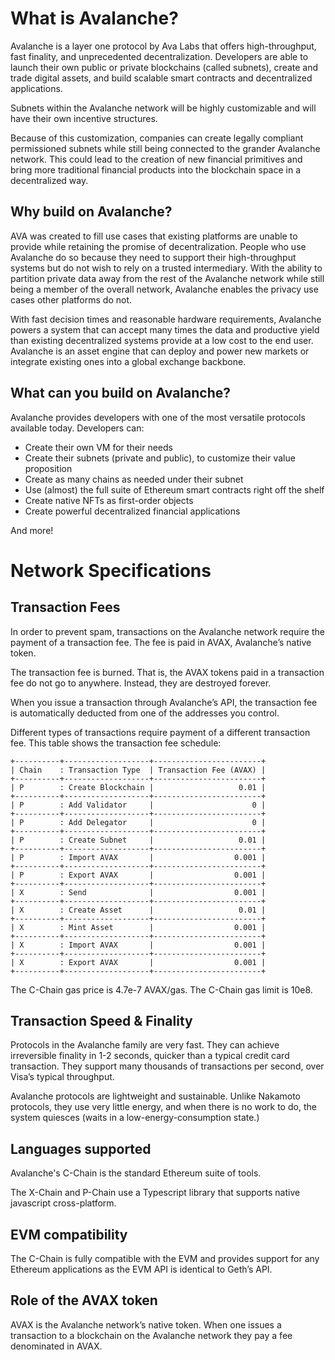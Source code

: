 # What is Avalanche?

Avalanche is a layer one protocol by Ava Labs that offers high-throughput, fast finality, and unprecedented decentralization. Developers are able to launch their own public or private blockchains (called subnets), create and trade digital assets, and build scalable smart contracts and decentralized applications.

Subnets within the Avalanche network will be highly customizable and will have their own incentive structures.

Because of this customization, companies can create legally compliant permissioned subnets while still being connected to the grander Avalanche network. This could lead to the creation of new financial primitives and bring more traditional financial products into the blockchain space in a decentralized way.

## Why build on Avalanche?

AVA was created to fill use cases that existing platforms are unable to provide while retaining the promise of decentralization. People who use Avalanche do so because they need to support their high-throughput systems but do not wish to rely on a trusted intermediary. With the ability to partition private data away from the rest of the Avalanche network while still being a member of the overall network, Avalanche enables the privacy use cases other platforms do not.

With fast decision times and reasonable hardware requirements, Avalanche powers a system that can accept many times the data and productive yield than existing decentralized systems provide at a low cost to the end user. Avalanche is an asset engine that can deploy and power new markets or integrate existing ones into a global exchange backbone.

## What can you build on Avalanche?

Avalanche provides developers with one of the most versatile protocols available today. Developers can:

* Create their own VM for their needs
* Create their subnets (private and public), to customize their value proposition 
* Create as many chains as needed under their subnet
* Use (almost) the full suite of Ethereum smart contracts right off the shelf 
* Create native NFTs as first-order objects
* Create powerful decentralized financial applications

And more!

# Network Specifications

## Transaction Fees

In order to prevent spam, transactions on the Avalanche network require the payment of a transaction fee. The fee is paid in AVAX, Avalanche’s native token.

The transaction fee is burned. That is, the AVAX tokens paid in a transaction fee do not go to anywhere. Instead, they are destroyed forever.

When you issue a transaction through Avalanche’s API, the transaction fee is automatically deducted from one of the addresses you control.

Different types of transactions require payment of a different transaction fee. This table shows the transaction fee schedule:

```text
+----------+-------------------+------------------------+
| Chain    : Transaction Type  | Transaction Fee (AVAX) |
+----------+-------------------+------------------------+
| P        : Create Blockchain |                   0.01 |
+----------+-------------------+------------------------+
| P        : Add Validator     |                      0 |
+----------+-------------------+------------------------+
| P        : Add Delegator     |                      0 |
+----------+-------------------+------------------------+
| P        : Create Subnet     |                   0.01 |
+----------+-------------------+------------------------+
| P        : Import AVAX       |                  0.001 |
+----------+-------------------+------------------------+
| P        : Export AVAX       |                  0.001 |
+----------+-------------------+------------------------+
| X        : Send              |                  0.001 |
+----------+-------------------+------------------------+
| X        : Create Asset      |                   0.01 |
+----------+-------------------+------------------------+
| X        : Mint Asset        |                  0.001 |
+----------+-------------------+------------------------+
| X        : Import AVAX       |                  0.001 |
+----------+-------------------+------------------------+
| X        : Export AVAX       |                  0.001 |
+----------+-------------------+------------------------+
```

The C-Chain gas price is 4.7e-7 AVAX/gas. The C-Chain gas limit is 10e8.

## Transaction Speed & Finality

Protocols in the Avalanche family are very fast. They can achieve irreversible finality in 1-2 seconds, quicker than a typical credit card transaction. They support many thousands of transactions per second, over Visa’s typical throughput.

Avalanche protocols are lightweight and sustainable. Unlike Nakamoto protocols, they use very little energy, and when there is no work to do, the system quiesces (waits in a low-energy-consumption state.)

## Languages supported

Avalanche's C-Chain is the standard Ethereum suite of tools.

The X-Chain and P-Chain use a Typescript library that supports native javascript cross-platform.

## EVM compatibility

The C-Chain is fully compatible with the EVM and provides support for any Ethereum applications as the EVM API is identical to Geth’s API.

## Role of the AVAX token

AVAX is the Avalanche network’s native token. When one issues a transaction to a blockchain on the Avalanche network they pay a fee denominated in AVAX.
